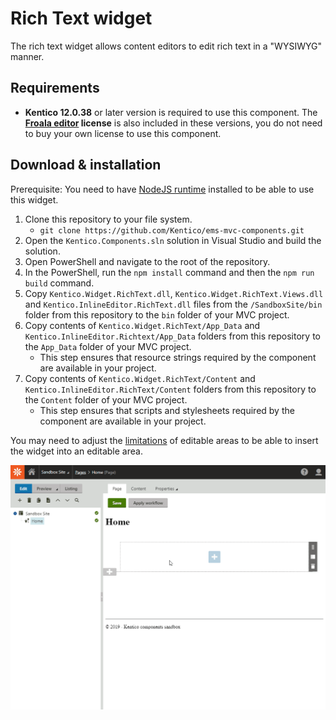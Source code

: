 # Rich Text widget

The rich text widget allows content editors to edit rich text in a "WYSIWYG" manner.

## Requirements
* **Kentico 12.0.38** or later version is required to use this component. The **[Froala editor](https://www.froala.com/wysiwyg-editor) license** is also included in these versions, you do not need to buy your own license to use this component.

## Download & installation
Prerequisite: You need to have [NodeJS runtime](https://nodejs.org/en/) installed to be able to use this widget.

1. Clone this repository to your file system.
    - `git clone https://github.com/Kentico/ems-mvc-components.git`
1. Open the `Kentico.Components.sln` solution in Visual Studio and build the solution.
1. Open PowerShell and navigate to the root of the repository.
1. In the PowerShell, run the `npm install` command and then the `npm run build` command.
1. Copy `Kentico.Widget.RichText.dll`, `Kentico.Widget.RichText.Views.dll` and `Kentico.InlineEditor.RichText.dll` files from the `/SandboxSite/bin` folder from this repository to the `bin` folder of your MVC project.
1. Copy contents of `Kentico.Widget.RichText/App_Data` and `Kentico.InlineEditor.Richtext/App_Data` folders from this repository to the `App_Data` folder of your MVC project.
    - This step ensures that resource strings required by the component are available in your project.
1. Copy contents of `Kentico.Widget.RichText/Content` and `Kentico.InlineEditor.RichText/Content` folders from this repository to the `Content` folder of your MVC project.
    - This step ensures that scripts and stylesheets required by the component are available in your project.

You may need to adjust the [limitations](https://kentico.com/CMSPages/DocLinkMapper.ashx?version=latest&link=page_builder_editable_areas_mvc#CreatingpageswitheditableareasinMVC-Limitingwidgetsallowedinaneditablearea) of editable areas to be able to insert the widget into an editable area.

![Rich Text widget](/Kentico.Widget.RichText/RichTextWidget.gif)
